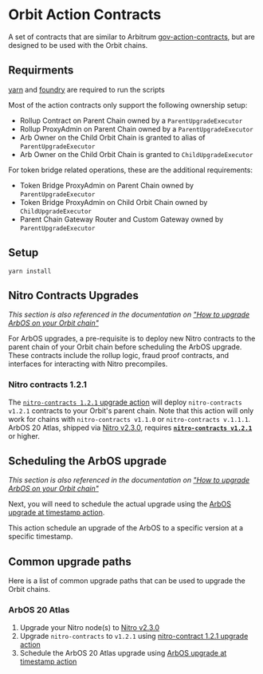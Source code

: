 # Orbit Action Contracts

A set of contracts that are similar to Arbitrum [gov-action-contracts](https://github.com/ArbitrumFoundation/governance/tree/main/src/gov-action-contracts), but are designed to be used with the Orbit chains.

## Requirments

[yarn](https://classic.yarnpkg.com/lang/en/docs/install/) and [foundry](https://book.getfoundry.sh/getting-started/installation) are required to run the scripts

Most of the action contracts only support the following ownership setup:
- Rollup Contract on Parent Chain owned by a `ParentUpgradeExecutor`
- Rollup ProxyAdmin on Parent Chain owned by a `ParentUpgradeExecutor`
- Arb Owner on the Child Orbit Chain is granted to alias of `ParentUpgradeExecutor`
- Arb Owner on the Child Orbit Chain is granted to `ChildUpgradeExecutor`

For token bridge related operations, these are the additional requirements:
- Token Bridge ProxyAdmin on Parent Chain owned by `ParentUpgradeExecutor`
- Token Bridge ProxyAdmin on Child Orbit Chain owned by `ChildUpgradeExecutor`
- Parent Chain Gateway Router and Custom Gateway owned by `ParentUpgradeExecutor`

## Setup

```
yarn install
```


## Nitro Contracts Upgrades
*This section is also referenced in the documentation on ["How to upgrade ArbOS on your Orbit chain"](https://docs.arbitrum.io/launch-orbit-chain/how-tos/arbos-upgrade)*

For ArbOS upgrades, a pre-requisite is to deploy new Nitro contracts to the parent chain of your Orbit chain before scheduling the ArbOS upgrade. These contracts include the rollup logic, fraud proof contracts, and interfaces for interacting with Nitro precompiles. 

### Nitro contracts 1.2.1
The [`nitro-contracts 1.2.1` upgrade action](scripts/foundry/contract-upgrades/1.2.1) will deploy `nitro-contracts v1.2.1` contracts to your Orbit's parent chain. Note that this action will only work for chains with `nitro-contracts v1.1.0` or `nitro-contracts v.1.1.1`. ArbOS 20 Atlas, shipped via [Nitro v2.3.0](https://github.com/OffchainLabs/nitro/releases/tag/v2.3.0), requires [**`nitro-contracts v1.2.1`**](https://github.com/OffchainLabs/nitro-contracts/releases/tag/v1.2.1) or higher.

## Scheduling the ArbOS upgrade
*This section is also referenced in the documentation on ["How to upgrade ArbOS on your Orbit chain"](https://docs.arbitrum.io/launch-orbit-chain/how-tos/arbos-upgrade)*

Next, you will need to schedule the actual upgrade using the [ArbOS upgrade at timestamp action](scripts/foundry/arbos-upgrades/at-timestamp). 

This action schedule an upgrade of the ArbOS to a specific version at a specific timestamp.

## Common upgrade paths
Here is a list of common upgrade paths that can be used to upgrade the Orbit chains.

### ArbOS 20 Atlas
1. Upgrade your Nitro node(s) to [Nitro v2.3.0](https://github.com/OffchainLabs/nitro/releases/tag/v2.3.0)
1. Upgrade `nitro-contracts` to `v1.2.1` using [nitro-contract 1.2.1 upgrade action](scripts/foundry/contract-upgrades/1.2.1)
2. Schedule the ArbOS 20 Atlas upgrade using [ArbOS upgrade at timestamp action](scripts/foundry/arbos-upgrades/at-timestamp)
